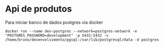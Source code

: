 ﻿# Api de produtos

Para iniciar banco de dados postgres via docker
```
docker run --name dev-postgres --network=postgres-network -e "POSTGRES_PASSWORD=development" -p 5432:5432 -v /home/bruno/desenvolvimento/pgsql:/var/lib/postgresql/data -d postgres
```